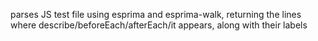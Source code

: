 parses JS test file using esprima and esprima-walk,
returning the lines where describe/beforeEach/afterEach/it appears, along with their labels
